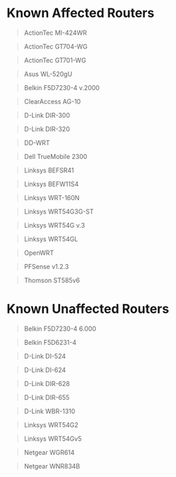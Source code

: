 # Known Affected Routers #

> ActionTec MI-424WR

> ActionTec GT704-WG

> ActionTec GT701-WG

> Asus WL-520gU

> Belkin F5D7230-4 v.2000

> ClearAccess AG-10

> D-Link DIR-300

> D-Link DIR-320

> DD-WRT

> Dell TrueMobile 2300

> Linksys BEFSR41

> Linksys BEFW11S4

> Linksys WRT-160N

> Linksys WRT54G3G-ST

> Linksys WRT54G v.3

> Linksys WRT54GL

> OpenWRT

> PFSense v1.2.3

> Thomson ST585v6


# Known Unaffected Routers #

> Belkin F5D7230-4 6.000

> Belkin F5D6231-4

> D-Link DI-524

> D-Link DI-624

> D-Link DIR-628

> D-Link DIR-655

> D-Link WBR-1310

> Linksys WRT54G2

> Linksys WRT54Gv5

> Netgear WGR614

> Netgear WNR834B